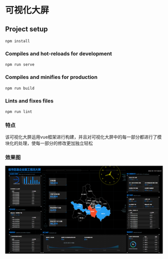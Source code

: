 # 可视化大屏

## Project setup
```
npm install
```

### Compiles and hot-reloads for development
```
npm run serve
```

### Compiles and minifies for production
```
npm run build
```

### Lints and fixes files
```
npm run lint
```

### 特点

该可视化大屏运用vue框架进行构建，并且对可视化大屏中的每一部分都进行了模块化的处理，使每一部分的修改更加独立轻松

### 效果图

![图片](效果图.png "效果展示图")